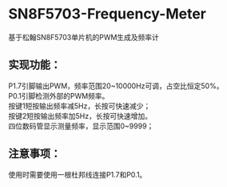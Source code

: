 # SN8F5703-Frequency-Meter
基于松翰SN8F5703单片机的PWM生成及频率计
## 实现功能：
P1.7引脚输出PWM，频率范围20\~10000Hz可调，占空比恒定50%。  
P0.1引脚检测外部的PWM频率。  
按键1短按输出频率减5Hz，长按可快速减少；  
按键2短按输出频率加5Hz，长按可快速增加。  
四位数码管显示测量频率，显示范围0~9999； 
## 注意事项：
使用时需要使用一根杜邦线连接P1.7和P0.1。
